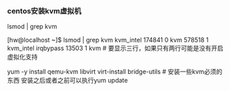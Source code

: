 ### centos安装kvm虚拟机

lsmod | grep kvm

[hw@localhost ~]$ lsmod | grep kvm
kvm_intel 174841 0 
kvm 578518 1 kvm_intel
irqbypass 13503 1 kvm
\# 要显示三行，如果只有两行可能是没有开启虚拟化支持

yum -y install qemu-kvm libvirt virt-install bridge-utils 
\# 安装一些kvm必须的东西
安装之后或者之前可以执行yum update